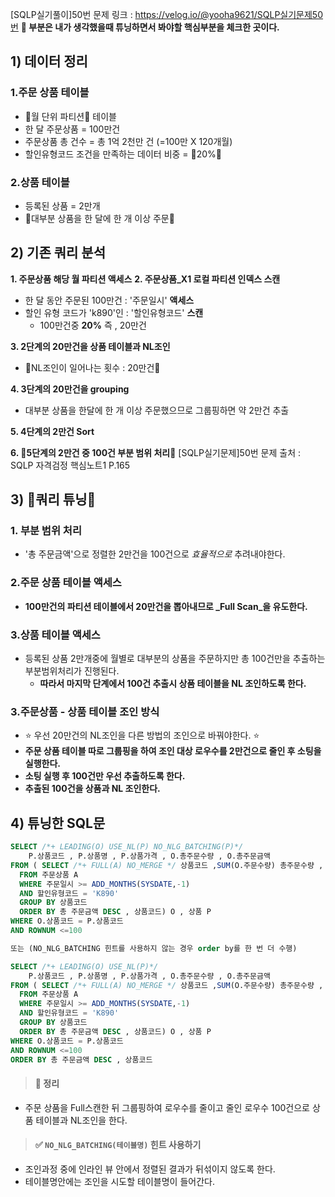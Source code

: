 [SQLP실기풀이]50번
문제 링크 : https://velog.io/@yooha9621/SQLP실기문제50번
**🍎 부분은 내가 생각했을때 튜닝하면서 봐야할 핵심부분을 체크한 곳이다.**

## 1) 데이터 정리
### 1.주문 상품 테이블
- 🍎월 단위 파티션🍎 테이블
- 한 달 주문상품 = 100만건
- 주문상품 총 건수 = 총 1억 2천만 건 (=100만 X 120개월)
- 할인유형코드 조건을 만족하는 데이터 비중 = 🍎20%🍎
### 2.상품 테이블
- 등록된 상품 = 2만개
- 🍎대부분 상품을 한 달에 한 개 이상 주문🍎

## 2) 기존 쿼리 분석
**1. 주문상품 해당 월 파티션 액세스**
**2. 주문상품_X1 로컬 파티션 인덱스 스캔**
- 한 달 동안 주문된 100만건 : '주문일시' **액세스**
- 할인 유형 코드가 'k890'인 : '할인유형코드' **스캔**
   - 100만건중 **20%**  즉 , 20만건
   
**3. 2단계의 20만건을 상품 테이블과 NL조인**
- 🍎NL조인이 일어나는 횟수 : 20만건🍎

**4. 3단계의 20만건을 grouping**
- 대부분 상품을 한달에 한 개 이상 주문했으므로 그룹핑하면 약 2만건 추출

**5. 4단계의 2만건 Sort**

**6. 🍎5단계의 2만건 중 100건 부분 범위 처리🍎**
[SQLP실기문제]50번
문제 출처 : SQLP 자격검정 핵심노트1 P.165
## 3) 🍎쿼리 튜닝🍎
### 1. 부분 범위 처리
- '총 주문금액'으로 정렬한 2만건을 100건으로 _효율적으로_ 추려내야한다.
### 2.주문 상품 테이블 액세스
- **100만건의 파티션 테이블에서 20만건을 뽑아내므로 _Full Scan_을 유도한다.**
### 3.상품 테이블 액세스
- 등록된 상품 2만개중에 월별로 대부분의 상품을 주문하지만 총 100건만을 추출하는 부분범위처리가 진행된다.
   - **따라서 마지막 단계에서 100건 추출시 상품 테이블을 NL 조인하도록 한다.**
### 3.주문상품 - 상품 테이블 조인 방식
- ⭐️ 우선 20만건의 NL조인을 다른 방법의 조인으로 바꿔야한다. ⭐️
- **주문 상품 테이블 따로 그룹핑을 하여 조인 대상 로우수를 2만건으로 줄인 후 소팅을 실행한다.**
- **소팅 실행 후 100건만 우선 추출하도록 한다.**
- **추출된 100건을 상품과 NL 조인한다.**
   
## 4) 튜닝한 SQL문
   
```sql
SELECT /*+ LEADING(O) USE_NL(P) NO_NLG_BATCHING(P)*/
	P.상품코드 , P.상품명 , P.상품가격 , O.총주문수량 , O.총주문금액
FROM ( SELECT /*+ FULL(A) NO_MERGE */ 상품코드 ,SUM(O.주문수량) 총주문수량 , SUM(O.주문금액) 총주문금액
  FROM 주문상품 A
  WHERE 주문일시 >= ADD_MONTHS(SYSDATE,-1)
  AND 할인유형코드 = 'K890'
  GROUP BY 상품코드 
  ORDER BY 총 주문금액 DESC , 상품코드) O , 상품 P
WHERE O.상품코드 = P.상품코드
AND ROWNUM <=100

또는 (NO_NLG_BATCHING 힌트를 사용하지 않는 경우 order by를 한 번 더 수행)

SELECT /*+ LEADING(O) USE_NL(P)*/
	P.상품코드 , P.상품명 , P.상품가격 , O.총주문수량 , O.총주문금액
FROM ( SELECT /*+ FULL(A) NO_MERGE */ 상품코드 ,SUM(O.주문수량) 총주문수량 , SUM(O.주문금액) 총주문금액
  FROM 주문상품 A
  WHERE 주문일시 >= ADD_MONTHS(SYSDATE,-1)
  AND 할인유형코드 = 'K890'
  GROUP BY 상품코드 
  ORDER BY 총 주문금액 DESC , 상품코드) O , 상품 P
WHERE O.상품코드 = P.상품코드
AND ROWNUM <=100
ORDER BY 총 주문금액 DESC , 상품코드
```
> #### 🍎 정리
- 주문 상품을 Full스캔한 뒤 그룹핑하여 로우수를 줄이고
줄인 로우수 100건으로 상품 테이블과 NL조인을 한다.

> #### ✅ `NO_NLG_BATCHING(테이블명)` 힌트 사용하기
- 조인과정 중에 인라인 뷰 안에서 정렬된 결과가 뒤섞이지 않도록 한다.
- 테이블명안에는 조인을 시도할 테이블명이 들어간다.